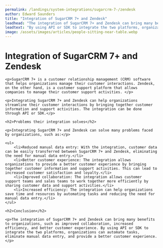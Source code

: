 ```yaml
---
permalink: /landings/system-integrations/sugarcrm-7-/zendesk
author: Edward Saunders
title: "Integration of SugarCRM 7+ and Zendesk"
leadhead: "The integration of SugarCRM 7+ and Zendesk can bring many benefits to organizations, such as improved collaboration, increased efficiency, and better customer experience"
leadtext: "By using API or SDK to integrate the two platforms, organizations can automate tasks, eliminate manual data entry, and provide a better customer experience."
image: /assets/images/articles/people-sitting-near-table.webp
---
```

<div class="arttext">	<h1>Integration of SugarCRM 7+ and Zendesk</h1>

	<p>SugarCRM 7+ is a customer relationship management (CRM) software that helps organizations manage their customer interactions. Zendesk, on the other hand, is a customer support platform that allows companies to manage their customer support activities. </p>

	<p>Integrating SugarCRM 7+ and Zendesk can help organizations streamline their customer interactions by bringing together customer information and support activities. The integration can be done through API or SDK.</p>

	<h2>Problems their integration solves</h2>

	<p>Integrating SugarCRM 7+ and Zendesk can solve many problems faced by organizations, such as:</p>

	<ul>
		<li>Reduced manual data entry: With the integration, customer data can be easily transferred between SugarCRM 7+ and Zendesk, eliminating the need for manual data entry.</li>
		<li>Better customer experience: The integration allows organizations to provide a better customer experience by bringing together customer information and support activities. This can lead to increased customer satisfaction and loyalty.</li>
		<li>Improved collaboration: The integration allows customer support teams and sales teams to work together more efficiently by sharing customer data and support activities.</li>
		<li>Increased efficiency: The integration can help organizations save time and resources by automating tasks and reducing the need for manual data entry.</li>
	</ul>

	<h2>Conclusion</h2>

	<p>The integration of SugarCRM 7+ and Zendesk can bring many benefits to organizations, such as improved collaboration, increased efficiency, and better customer experience. By using API or SDK to integrate the two platforms, organizations can automate tasks, eliminate manual data entry, and provide a better customer experience.</p>
</div>